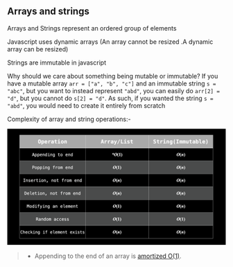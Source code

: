 ##   Arrays and strings

Arrays and Strings represent an ordered group of elements

Javascript uses dynamic arrays (An array cannot be resized .A dynamic array can be resized)

Strings are immutable in javascript 

Why should we care about something being mutable or immutable? If you have a mutable array `arr = ["a", "b", "c"]` and an immutable string `s = "abc"`, but you want to instead represent `"abd"`, you can easily do `arr[2] = "d"`, but you cannot do `s[2] = "d"`. As such, if you wanted the string `s = "abd"`, you would need to create it entirely from scratch

Complexity of array and string operations:-

![time-complexity-arrays-strings](../assets/time-complexity-arrays-strings.png)

> - Appending to the end of an array is [amortized O(1)](https://stackoverflow.com/questions/33044883/why-is-the-time-complexity-of-pythons-list-append-method-o1).